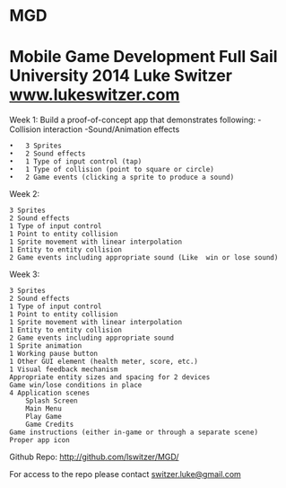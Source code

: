 MGD
===
Mobile Game Development
Full Sail University 2014
Luke Switzer
www.lukeswitzer.com
==============================

Week 1:  Build a proof-of-concept app that demonstrates following:
	-Collision interaction
	-Sound/Animation effects

	•	3 Sprites
	•	2 Sound effects
	•	1 Type of input control (tap)
	•	1 Type of collision (point to square or circle)
	•	2 Game events (clicking a sprite to produce a sound)
	
Week 2: 

	3 Sprites
	2 Sound effects
	1 Type of input control
	1 Point to entity collision
	1 Sprite movement with linear interpolation
	1 Entity to entity collision
	2 Game events including appropriate sound (Like  win or lose sound)
	
Week 3:

	3 Sprites
	2 Sound effects
	1 Type of input control
	1 Point to entity collision
	1 Sprite movement with linear interpolation
	1 Entity to entity collision
	2 Game events including appropriate sound
	1 Sprite animation
	1 Working pause button
	1 Other GUI element (health meter, score, etc.)
	1 Visual feedback mechanism
	Appropriate entity sizes and spacing for 2 devices
	Game win/lose conditions in place
	4 Application scenes
		Splash Screen
		Main Menu
		Play Game
		Game Credits
	Game instructions (either in-game or through a separate scene)
	Proper app icon	


Github Repo: http://github.com/lswitzer/MGD/

For access to the repo please contact switzer.luke@gmail.com
